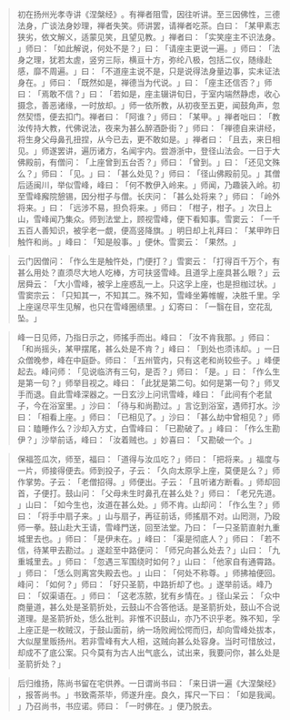 > 初在扬州光孝寺讲《涅槃经》​。有禅者阻雪，因往听讲。至三因佛性，三德法身，广谈法身妙理，禅者失笑。师讲罢，请禅者吃茶。白曰：​「某甲素志狭劣，依文解义，适蒙见笑，且望见教。​」禅者曰：​「实笑座主不识法身。​」师曰：​「如此解说，何处不是？​」曰：​「请座主更说一遍。​」师曰：​「法身之理，犹若太虗，竖穷三际，横亘十方，弥纶八极，包括二仪，随缘赴感，靡不周遍。​」曰：​「不道座主说不是，只是说得法身量边事，实未证法身在。​」师曰：​「既然如是，禅德当为代说。​」曰：​「座主还信否？​」师曰：​「焉敢不信？​」曰：​「若如是，座主辍讲旬日，于室内端然静虑，收心摄念，善恶诸缘，一时放却。​」师一依所教，从初夜至五更，闻鼓角声，忽然契悟，便去扣门。禅者曰：​「阿谁？​」师曰：​「某甲。​」禅者咄曰：​「教汝传持大教，代佛说法，夜来为甚么醉酒卧街？​」师曰：​「禅德自来讲经，将生身父母鼻孔扭捏，从今已去，更不敢如是。​」禅者曰：​「且去，来日相见。​」师遂罢讲，遍历诸方，名闻宇内。尝游浙中，登径山法会。一日于大佛殿前，有僧问：​「上座曾到五台否？​」师曰：​「曾到。​」曰：​「还见文殊么？​」师曰：​「见。​」曰：​「甚么处见？​」师曰：​「径山佛殿前见。​」其僧后适闽川，举似雪峰，峰曰：​「何不教伊入岭来。​」师闻，乃趣装入岭。初至雪峰廨院憩锡，因分柑子与僧。长庆问：​「甚么处将来？​」师曰：​「岭外将来。​」曰：​「远涉不易，担负将来。​」师曰：​「柑子，柑子。​」次日上山，雪峰闻乃集众。师到法堂上，顾视雪峰，便下看知事。雪窦云：​「一千五百人善知识，被孚老一覷，便高竖降旗。​」明日却上礼拜曰：​「某甲昨日触忤和尚。​」峰曰：​「知是般事。​」便休。雪窦云：​「果然。​」

> 云门因僧问：​「作么生是触忤处，门便打？​」雪窦云：​「打得百千万个，有甚么用处？直须尽大地人吃棒，方可扶竖雪峰。且道孚上座具甚么眼？​」云居舜云：​「大小雪峰，被孚上座惑乱一上。只这孚上座，也是担枷过状。​」雪窦宗云：​「只知其一，不知其二。殊不知，雪峰坐筹帷幄，决胜千里。孚上座逞尽平生见解，也只在雪峰圈绩里。​」幻寄曰：​「一翳在目，空花乱坠。​」

> 峰一日见师，乃指日示之，师搖手而出。峰曰：​「汝不肯我那。​」师曰：​「和尚摇头，某甲摆尾，甚么处是不肯？​」峰曰：​「到处也须讳却。​」一日众僧晚参，峰在中庭卧。师曰：​「五州管内，只有这老和尚较些子。​」峰便起去。峰问师：​「见说临济有三句，是否？​」师曰：​「是。​」曰：​「作么生是第一句？​」师举目视之。峰曰：​「此犹是第二句。如何是第一句？​」师叉手而退。自此雪峰深器之。一日玄沙上问讯雪峰，峰曰：​「此间有个老鼠子，今在浴室里。​」沙曰：​「待与和尚勘过。​」言讫到浴室，遇师打水。沙曰：​「相看上座。​」师曰：​「已相见了。​」沙曰：​「甚么劫中曾相见？​」师曰：瞌睡作么？沙却入方丈，白雪峰曰：​「已勘破了。​」峰曰：​「作么生勘伊？​」沙举前话，峰曰：​「汝着贼也。​」妙喜曰：​「又勘破一个。​」

> 保福签瓜次，师至，福曰：​「道得与汝瓜吃？​」师曰：​「把将来。​」福度与一片，师接得便去。师到投子，子云：​「久向太原孚上座，莫便是么？​」师作掌势。子云：​「老僧招得。​」师便出。子云：​「且听诸方断看。​」师却回首，子便打。鼓山问：​「父母未生时鼻孔在甚么处？​」师曰：​「老兄先道。​」山曰：​「如今生也，汝道在甚么处。​」师不肯。山却问：​「作么生？​」师曰：​「将手中扇子来。​」山与扇子，再征前话，师搖扇不对。山罔测，乃殴师一拳。鼓山赴大王请，雪峰門送，回至法堂。乃曰：​「一只圣箭直射九重城里去也。​」师曰：​「是伊未在。​」峰曰：​「渠是彻底人？​」师曰：​「若不信，待某甲去勘过。​」遂趁至中路便问：​「师兄向甚么处去？​」山曰：​「九重城里去。​」师曰：​「忽遇三军围绕时如何？​」山曰：​「他家自有通霄路。​」师曰：​「恁么则离宮失殿去也。​」山曰：​「何处不称尊。​」师拂袖便回。峰问：​「如何？​」师曰：​「好只圣箭，中路折却了也。​」遂举前话。峰乃曰：​「奴渠语在。​」师曰：​「这老冻脓，犹有乡情在。​」径山呆云：​「众中商量道，甚么处是圣箭折处，云鼓山不合答他话。是圣箭折处，鼓山不合说道理。是圣箭折处，恁么批判。非惟不识鼓山，亦乃不识乎老。殊不知，孚上座正是一枚贼汉，于鼓山面前，纳一场败阙忪愕而归，却向雪峰处拔本，大似屋里贩扬州。若非雪峰有大人相，这贼向甚么处容身。当时可惜放过，却成不了底公案。只今莫有为古人出气底么，试出来，我要问你，甚么处是圣箭折处？​」

> 后归维扬，陈尚书留在宅供养。一日谓尚书曰：​「来日讲一遍《大涅槃经》​，报答尚书。​」书致斋茶毕，师遂升座。良久，挥尺一下曰：​「如是我闻。​」乃召尚书，书应诺。师曰：​「一时佛在。​」便乃脱去。


